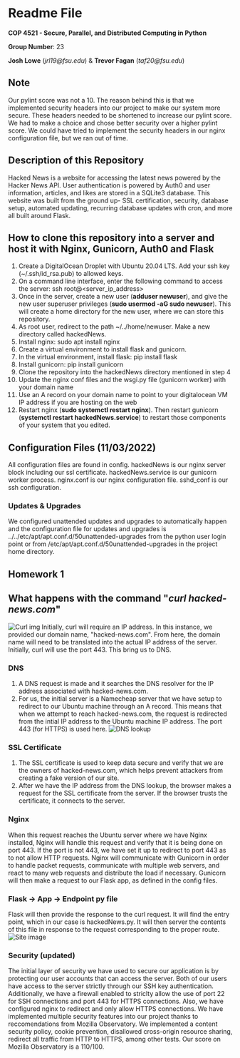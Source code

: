 # Readme File
__COP 4521 - Secure, Parallel, and Distributed Computing in Python__ 

__Group Number__: 23

__Josh Lowe__ (_jrl19@fsu.edu_) & __Trevor Fagan__ (_taf20@fsu.edu_)

## Note
Our pylint score was not a 10. The reason behind this is that we implemented security headers into our project to make our system more secure. These headers needed to be shortened to increase our pylint score. We had to make a choice and chose better security over a higher pylint score. We could have tried to implement the security headers in our nginx configuration file, but we ran out of time.

## Description of this Repository
Hacked News is a website for accessing the latest news powered by the Hacker News API. User authentication is powered by Auth0 and user information, articles, and likes are stored in a SQLite3 database. This website was built from the ground up- SSL certification, security, database setup, automated updating, recurring database updates with cron, and more all built around Flask.

## How to clone this repository into a server and host it with Nginx, Gunicorn, Auth0 and Flask
1. Create a DigitalOcean Droplet with Ubuntu 20.04 LTS. Add your ssh key (~/.ssh/id_rsa.pub) to allowed keys.
2. On a command line interface, enter the following command to access the server: ssh root@<server_ip_address>
3. Once in the server, create a new user (__adduser newuser__), and give the new user superuser privileges (__sudo usermod -aG sudo newuser__). This will create a home directory for the new user, where we can store this repository.
4. As root user, redirect to the path ~/../home/newuser. Make a new directory called hackedNews.
5. Install nginx: sudo apt install nginx
6. Create a virtual environment to install flask and gunicorn.
7. In the virtual environment, install flask: pip install flask
8. Install gunicorn: pip install gunicorn
9. Clone the repository into the hackedNews directory mentioned in step 4
10. Update the nginx conf files and the wsgi.py file (gunicorn worker) with your domain name
11. Use an A record on your domain name to point to your digitalocean VM IP address if you are hosting on the web
12. Restart nginx (__sudo systemctl restart nginx__). Then restart gunicorn (__systemctl restart hackedNews.service__) to restart those components of your system that you edited.


## Configuration Files (11/03/2022)
All configuration files are found in config.
hackedNews is our nginx server block including our ssl certificate.
hackedNews.service is our gunicorn worker process.
nginx.conf is our nginx configuration file.
sshd_conf is our ssh configuration.

### Updates & Upgrades
We configured unattended updates and upgrades to automatically happen and the configuration file for updates and upgrades is ../../etc/apt/apt.conf.d/50unattended-upgrades from the python user login point or from /etc/apt/apt.conf.d/50unattended-upgrades in the project home directory.

## Homework 1
## What happens with the command "_curl hacked-news.com_"
![Curl img](https://i.ibb.co/xzmDPVt/Screen-Shot-2022-10-16-at-3-14-42-PM.png)
Initially, curl will require an IP address. In this instance, we provided our domain name, "hacked-news.com". From here, the
domain name will need to be translated into the actual IP address of the server. Initially, curl will use the port 443. This bring us to DNS.
### DNS
1. A DNS request is made and it searches the DNS resolver for the IP address associated with hacked-news.com.
2. For us, the initial server is a Namecheap server that we have setup to redirect to our Ubuntu machine through an A record. This means that when we attempt to reach hacked-news.com, the request is redirected from the intial IP address to the Ubuntu machine IP address. The port 443 (for HTTPS) is used here.
![DNS lookup](https://i.ibb.co/GJD305C/Screen-Shot-2022-10-16-at-3-33-10-PM.png)
### SSL Certificate
1. The SSL certificate is used to keep data secure and verify that we are the owners of hacked-news.com, which helps prevent attackers from creating a fake version of our site.
2. After we have the IP address from the DNS lookup, the browser makes a request for the SSL certificate from the server. If the browser trusts the certificate, it connects to the server.
### Nginx
When this request reaches the Ubuntu server where we have Nginx installed, Nginx will handle this request and verify that it is being done on port 443. If the port is not 443, we have set it up to redirect to port 443 as to not allow HTTP requests. Nginx will communicate with Gunicorn in order to handle packet requests, communicate with multiple web servers, and react to many web requests and distribute the load if necessary. Gunicorn will then make a request to our Flask app, as defined in the config files.
### Flask -> App -> Endpoint py file
Flask will then provide the response to the curl request. It will find the entry point, which in our case is hackedNews.py. It will then server the contents of this file in response to the request corresponding to the proper route. 
![Site image](https://i.ibb.co/HX7hMQ5/Screen-Shot-2022-10-19-at-10-35-52-AM.png)
### Security (updated)
The initial layer of security we have used to secure our application is by protecting our user accounts that can access the server. Both of our users have access to the server strictly through our SSH key authentication. Additionally, we have a firewall enabled to striclty allow the use of port 22 for SSH connections and port 443 for HTTPS connections. Also, we have configured nginx to redirect and only allow HTTPS connections. We have implemented multiple security features into our project thanks to reccomendations from Mozilla Observatory. We implemented a content security policy, cookie prevention, disallowed cross-origin resource sharing, redirect all traffic from HTTP to HTTPS, among other tests. Our score on Mozilla Observatory is a 110/100.

